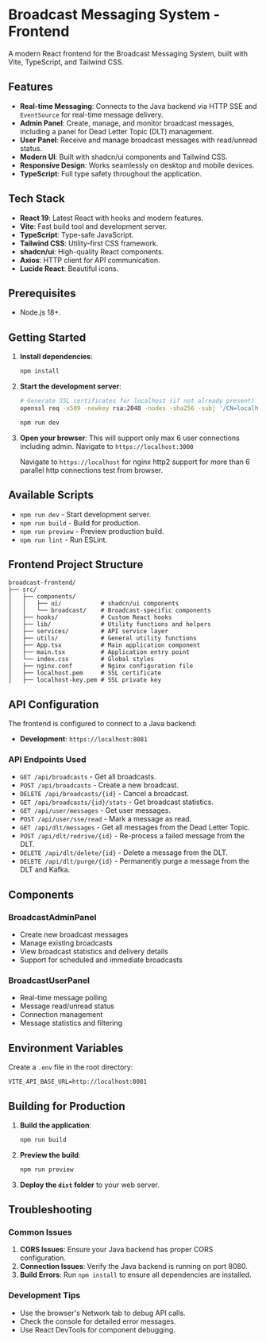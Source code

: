 # Broadcast Messaging System - Frontend

A modern React frontend for the Broadcast Messaging System, built with Vite, TypeScript, and Tailwind CSS.

## Features

- **Real-time Messaging**: Connects to the Java backend via HTTP SSE and `EventSource` for real-time message delivery.
- **Admin Panel**: Create, manage, and monitor broadcast messages, including a panel for Dead Letter Topic (DLT) management.
- **User Panel**: Receive and manage broadcast messages with read/unread status.
- **Modern UI**: Built with shadcn/ui components and Tailwind CSS.
- **Responsive Design**: Works seamlessly on desktop and mobile devices.
- **TypeScript**: Full type safety throughout the application.

## Tech Stack

- **React 19**: Latest React with hooks and modern features.
- **Vite**: Fast build tool and development server.
- **TypeScript**: Type-safe JavaScript.
- **Tailwind CSS**: Utility-first CSS framework.
- **shadcn/ui**: High-quality React components.
- **Axios**: HTTP client for API communication.
- **Lucide React**: Beautiful icons.

## Prerequisites

- Node.js 18+.

## Getting Started

1.  **Install dependencies**:
    ```bash
    npm install
    ```

2.  **Start the development server**:
    ```bash
    # Generate SSL certificates for localhost (if not already present)
    openssl req -x509 -newkey rsa:2048 -nodes -sha256 -subj '/CN=localhost' -keyout localhost-key.pem -out localhost.pem -days 3650

    npm run dev
    ```

3.  **Open your browser**:
    This will support only max 6 user connections including admin.
    Navigate to `https://localhost:3000`

    Navigate to `https://localhost` for nginx http2 support for more than 6 parallel http connections test from browser.

## Available Scripts

-   `npm run dev` - Start development server.
-   `npm run build` - Build for production.
-   `npm run preview` - Preview production build.
-   `npm run lint` - Run ESLint.

## Frontend Project Structure

```
broadcast-frontend/
├── src/
│   ├── components/
│   │   ├── ui/           # shadcn/ui components
│   │   └── broadcast/    # Broadcast-specific components
│   ├── hooks/            # Custom React hooks
│   ├── lib/              # Utility functions and helpers
│   ├── services/         # API service layer
│   ├── utils/            # General utility functions
│   ├── App.tsx           # Main application component
│   ├── main.tsx          # Application entry point
│   └── index.css         # Global styles
│   ├── nginx.conf        # Nginx configuration file
│   ├── localhost.pem     # SSL certificate
│   ├── localhost-key.pem # SSL private key
```

## API Configuration

The frontend is configured to connect to a Java backend:

- **Development**: `https://localhost:8081`

### API Endpoints Used

-   `GET /api/broadcasts` - Get all broadcasts.
-   `POST /api/broadcasts` - Create a new broadcast.
-   `DELETE /api/broadcasts/{id}` - Cancel a broadcast.
-   `GET /api/broadcasts/{id}/stats` - Get broadcast statistics.
-   `GET /api/user/messages` - Get user messages.
-   `POST /api/user/sse/read` - Mark a message as read.
-   `GET /api/dlt/messages` - Get all messages from the Dead Letter Topic.
-   `POST /api/dlt/redrive/{id}` - Re-process a failed message from the DLT.
-   `DELETE /api/dlt/delete/{id}` - Delete a message from the DLT.
-   `DELETE /api/dlt/purge/{id}` - Permanently purge a message from the DLT and Kafka.

## Components

### BroadcastAdminPanel
- Create new broadcast messages
- Manage existing broadcasts
- View broadcast statistics and delivery details
- Support for scheduled and immediate broadcasts

### BroadcastUserPanel
- Real-time message polling
- Message read/unread status
- Connection management
- Message statistics and filtering

## Environment Variables

Create a `.env` file in the root directory:

```env
VITE_API_BASE_URL=http://localhost:8081
```

## Building for Production

1. **Build the application**:
   ```bash
   npm run build
   ```

2. **Preview the build**:
   ```bash
   npm run preview
   ```

3. **Deploy the `dist` folder** to your web server.

## Troubleshooting

### Common Issues

1. **CORS Issues**: Ensure your Java backend has proper CORS configuration.
2. **Connection Issues**: Verify the Java backend is running on port 8080.
3. **Build Errors**: Run `npm install` to ensure all dependencies are installed.

### Development Tips

- Use the browser's Network tab to debug API calls.
- Check the console for detailed error messages.
- Use React DevTools for component debugging.
